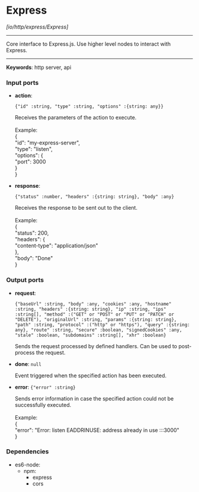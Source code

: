 # Express

_[io/http/express/Express]_

---

Core interface to Express.js. Use higher level nodes to interact with Express.<br>

---

__Keywords__: http server, api

### Input ports

* __action__: 
    ```
    {"id" :string, "type" :string, "options" :{string: any}}
    ```


    Receives the parameters of the action to execute.<br>
    <br>
    Example: <br>
    {<br>
      "id": "my-express-server",<br>
      "type": "listen",<br>
      "options": {<br>
        "port": 3000<br>
      }<br>
    }<br>


* __response__: 
    ```
    {"status" :number, "headers" :{string: string}, "body" :any}
    ```


    Receives the response to be sent out to the client.<br>
    <br>
    Example:<br>
    {<br>
      "status": 200,<br>
      "headers": {<br>
        "content-type": "application/json" <br>
      },<br>
      "body": "Done"<br>
    }<br>

### Output ports

* __request__: 
    ```
    {"baseUrl" :string, "body" :any, "cookies" :any, "hostname" :string, "headers" :{string: string}, "ip" :string, "ips" :string[], "method" :("GET" or "POST" or "PUT" or "PATCH" or "DELETE"), "originalUrl" :string, "params" :{string: string}, "path" :string, "protocol" :("http" or "https"), "query" :{string: any}, "route" :string, "secure" :boolean, "signedCookies" :any, "stale" :boolean, "subdomains" :string[], "xhr" :boolean}
    ```


    Sends the request processed by  defined handlers. Can be used to post-process the request.<br>


* __done__: ` null `


    Event triggered when the specified action has been executed.<br>


* __error__: ` {"error" :string} `


    Sends error information in case the specified action could not be successfully executed.<br>
    <br>
    Example:<br>
    {<br>
      "error": "Error: listen EADDRINUSE: address already in use :::3000"<br>
    }<br>

### Dependencies

* es6-node:
    * npm:
        * express
        * cors


